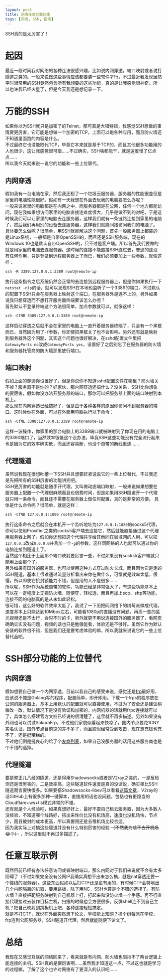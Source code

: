 ```yaml
---
layout: post
title: 网络任意互联指南
tags: [网络, SSH, 指南]
---
```


  SSH真的是太厉害了！<!--more-->     
  
# 起因
  最近一段时间我对网络的各种连法很感兴趣，比如说内网穿透，端口映射或者说打隧道之类的。一般来说做这些事情应该都要装一些软件才行，不过最近我发现居然平时很常用的SSH竟然包含所有我想要的这些功能，真的是让我感觉很神奇。所以也许我已经火星了，但是今天我还是想记录一下。   
  
# 万能的SSH
  如果你以为SSH就只是加密了的Telnet，那可真是大错特错，我感觉SSH想做的事情要更厉害，它可能是想做一个加密的TCP，上面可以跑各种应用，而且防火墙还不知道里面跑的内容是什么。   
  不过最终它也没能取代TCP，毕竟它本来就是基于TCP的，而且其他很多功能用的人也很少，这让我感觉很可惜……不过确实，SSH啥都能干，就是速度慢了亿点点……   
  所以我今天就来说一说它的功能和一些上位替代。   
## 内网穿透
  假如我有一台电脑在家，然后我还租了一个垃圾云服务器，服务器的性能很差但是家里的电脑性能很好。假如有一天我想在外面去玩我的电脑要怎么办呢？   
  一般来说家里的电脑都是在内网之中，而服务器都是在公网，任何一个地方都能访问，现在我如果想访问家里的电脑直接连难度很大，几乎是做不到的对吧，于是这时候我们可以让家里的电脑去连服务器，这样我们就有一条链路连接到家里的电脑了，然后我们再用别的设备去连服务器，这样我们就能间接访问我们的电脑了。   
  具体要怎么做呢？很简单，用SSH就能解决这个问题，首先一般服务器上都装的是Linux系统，一般都是自带OpenSSH的，而且还是SSH服务端，现在的Windows 10也是默认自带OpenSSH的，只不过是客户端。所以首先我们要做的就是用家里的电脑去连服务器。这时候的连接不能直接SSH连过去，普通的连没有任何作用，只是登录到远程服务器上了而已，我们必须要加上一些参数，就像这样：
```
ssh -R 3389:127.0.0.1:3389 root@remote-ip
```
  执行这条指令之后系统仍然会正常的去连接到远程服务器上，但是你如果执行一下`netstat -nlp`的话，就可以发现SSH在本地也监听了一个3389的端口。不过默认的配置下SSH只会在服务器上映射这个端口，在服务器外是连不上的，另外如果说我只想穿透而不想打开服务器终端要该怎么办呢？   
  首先默认不登录终端这个方法很简单，加点参数就可以，就像这样：
```
ssh -CfNR 3389:127.0.0.1:3389 root@remote-ip
```
  这样启动穿透之后就不会在家里的电脑上一直开着服务器终端了，只会有一个黑框而已，当然因为用了`-f`参数，你即使把黑框关了也不会影响。另外还有就是映射到服务器外这个问题，其实这个问题也很好解决，在sshd配置文件里把`GatewayPorts no`改成`GatewayPorts yes`，设置好了之后别忘了在服务器的防火墙和服务器托管商的防火墙那里放行端口。
## 端口映射
  假如上面的穿透你设置好了，但是你说你不知道sshd配置文件在哪里？防火墙关不掉？服务器不是你的？好家伙，那内网穿透还搞什么？没关系，SSH比你想象的要厉害，假如你没办法开服务器的端口，那你可以把服务器上面的端口映射到本机上。   
  那么现在内网穿透已经搞好了，但是由于各种各样的原因你访问不到服务器的端口，这时候你在外面，可以在外面用电脑执行以下命令：
```
ssh -CfNL 3390:127.0.0.1:3389 root@remote-ip
```
  这样一波操作，你家里的那台电脑上的3389端口就被映射到了你现在用的电脑上的3390端口了，当然效率很低这个没办法，毕竟SSH这些功能没有完全流行起来也是因为它的效率确实低，而且还容易断，也没个自带的断线重连……    
## 代理隧道
  虽然说我现在很想吐槽一下SSH并且想要赶紧说说它的一些上位替代，不过我还是先把所有的SSH厉害的功能讲完吧。   
  SSH更厉害的功能就是随手开代理，又叫做动态端口映射，一般来说如果想要在服务器上配置一个代理很麻烦而且也很费时间，但是如果用SSH隧道开一个代理就只用一条命令，而且还不需要在服务器上做任何配置，真的是非常的方便。
  具体是什么命令呢？很简单，就是这样：
```
ssh -CfND 127.0.0.1:1080 root@remote-ip
```
  执行这条命令之后就会在本机开一个监听地址为`127.0.0.1:1080`的socks5代理，你可以使用Proxifier之类的socks5客户端去连接它，然后就能直接通过这个代理用服务器上网了。假如你还想把这个代理共享给其他同在局域网的人用，可以把`127.0.0.1`改成`0.0.0.0`并且加一个`-g`的参数，这样同网络的人也就可以通过你的电脑连接到隧道上了。   
  当然这个相比于上面那个端口映射要厉害一些，不过如果没有socks5客户端就只能用上面那个了。   
  另外如果有国外的服务器，也可以使用这种方式穿过防火长城，而且因为它是走的SSH隧道，基本上很难通过流量分析看出来你在做什么，可惜就是效率太低，很慢，所以即使它抗封锁能力不错，但是用的人不是很多……   
  所以呢，SSH作为系统自带的软件，功能已经是非常强大了，有这些功能基本上可以在一定程度上无视防火墙，随便穿，轻松透，而且再加上scp、sftp等功能，连接不同的电脑真的是从未如此轻松。   
  很可惜，这么好的软件效率太低了，我试了一下用把同网络下的树莓派做成代理，速度基本上只能达到10Mbps左右，可能看1080p的直播没有问题，再高一些的蓝光视频还是不太行，会时不时的卡，另外就更不用说连接国外的服务器了，看网页确确实实没有问题，视频的话也只是勉强能看，体验还是不够好。虽然它作为默认安装的软件很不错，但是我们还是要考虑体验的嘛，所以我就来说说它的一些上位替代品吧。
  
# SSH部分功能的上位替代
## 内网穿透
  假如想要自己做一个内网穿透，目前以我自己的感受来说，感觉还是[frp](https://github.com/fatedier/frp)最好用，应该说不愧是Golang写的程序，配置简单，即开即用。下载一个frps的程序放在公网的服务器上，基本上用默认的配置就可以直接使用，不过为了安全还是建议稍微改一改，默认情况下是没有验证和加密的。内网机器的话就用frpc连接就可以了，具体怎么搭建官方文档已经说的很清楚了，这里就不再多描述。另外如果没有外网也可以试试SakuraFrp，不过他们家貌似看起来快凉了，国内节点要花1CNY实名认证，国外节点目前凉的差不多了，而且貌似经常受到攻击，现在想充钱也充不了，还是挺糟糕的。   
  不过他们倒是挺良心的给了个[友商列表](https://www.natfrp.com/peer_vendors.php)，如果自己没服务器的话用这些服务商也是个不错的选择。   
## 代理隧道
  要是整正儿八经的隧道，还是得用Shadowsocks或者是V2ray之类的，一是反检测还是很厉害的，二是效率高，这些隧道软件速度是真的没话说，确实相比SSH隧道而言要快很多。如果要搭Shadowsocks-libev可以看看[这篇文章](https://gfw.report/blog/ss_tutorial/zh/)，V2ray的话GitHub上有很多那种一键脚本，直接用的话也没问题，包括也有更稳当的Cloudflare+ws+tls模式非常的不错。   
  还有就是个人经验吧，如果真想好好上，最好不要自己租云服务器，因为大多数人没经验，不知道哪个线路好，搭出来性价比没有机场高，速度也没机场快，节点少，而且被封的成本更高，所以真要用还是去租机场比较合适。   
  因为我实际上对搞这些隧道并没有什么特别厉害的经验 ~~（不然我为啥不去开机场😂？）~~ ，所以这里就不再过多描述了。   

# 任意互联示例
  既然目前已经有办法任意访问或者映射端口，那么内网对于我们来说就不会有太多阻碍了（不过如果完全没有公网IP我确实真想不出来怎么搞，就是nat穿透还要一个接线的服务器）。这些东西假如以后打CTF还是蛮有用的，有时候CTF会特地出几个内网隔离的机器，要用跳板，除了用NC，SSH也算是个不错的选择了。有防火墙？直接把靶服务映射到自己机器上打，打起来和没防火墙一个手感。再不行直接代理接过去装作目标主机，扫描的时候也会方便很多。反弹shell连不到自己主机？把自己映射到跳板机上吧，各种连接轻松搞定。   
  就是不打CTF，就说在外面突然想下论文，学校能上知网？挂个树莓派在学校，frp连到公网服务器，SSH隧道开代理，然后就能随便下论文了。   
  
# 总结
  我现在又感觉互联的网络回来了，看来就是有内网、防火墙也阻挡不了两台逻辑上能连接的主机。SSH真的是很厉害啊……虽然我才知道这一点，不过这也就是学习的过程嘛，了解了这个也许对网络有了更深入的认识吧……
